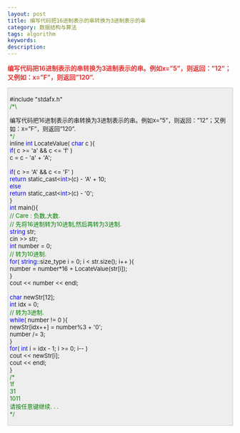 ```yaml
---
layout: post
title: 编写代码把16进制表示的串转换为3进制表示的串
category: 数据结构与算法
tags: algorithm
keywords: 
description: 
---
```


<span style="color:#e53333;font-size:10.5pt;">**编写代码把**</span><span
style="color:#e53333;font-size:10.5pt;">**16**</span><span
style="color:#e53333;font-size:10.5pt;">**进制表示的串转换为**</span><span
style="color:#e53333;font-size:10.5pt;">**3**</span><span
style="color:#e53333;font-size:10.5pt;">**进制表示的串。例如**</span><span
style="color:#e53333;font-size:10.5pt;">**x=”5”**</span><span
style="color:#e53333;font-size:10.5pt;">**，则返回：**</span><span
style="color:#e53333;font-size:10.5pt;">**”12”**</span><span
style="color:#e53333;font-size:10.5pt;">**；又例如：**</span><span
style="color:#e53333;font-size:10.5pt;">**x=”F”**</span><span
style="color:#e53333;font-size:10.5pt;">**，则返回**</span><span
style="color:#e53333;font-size:10.5pt;">**”120”.**</span>
<div
style="border-bottom:#cccccc 1px solid;border-left:#cccccc 1px solid;padding-bottom:4px;background-color:#eeeeee;padding-left:4px;width:98%;padding-right:5px;font-size:13px;word-break:break-all;border-top:#cccccc 1px solid;border-right:#cccccc 1px solid;padding-top:4px;">

\#include "stdafx.h"\
 <span style="color:#008000;">/\*</span><span style="color:#008000;">\

编写代码把16进制表示的串转换为3进制表示的串。例如x=”5”，则返回：”12”；又例如：x=”F”，则返回”120”.\
 </span><span style="color:#008000;">\*/</span>\
 inline <span style="color:#0000ff;">int</span> LocateValue( <span
style="color:#0000ff;">char</span> c ){\
     <span style="color:#0000ff;">if</span>( c \>= 'a' && c \<= 'f' )\
         c = c - 'a' + 'A';\
\
     <span style="color:#0000ff;">if</span>( c \>= 'A' && c \<= 'F' )\
         <span style="color:#0000ff;">return</span> static\_cast\<<span
style="color:#0000ff;">int</span>\>(c) - 'A' + 10;\
     <span style="color:#0000ff;">else</span>\
         <span style="color:#0000ff;">return</span> static\_cast\<<span
style="color:#0000ff;">int</span>\>(c) - '0';\
 }\
 <span style="color:#0000ff;">int</span> main(){\
     <span style="color:#008000;">//</span><span
style="color:#008000;"> Care : 负数,大数.\
     </span><span style="color:#008000;">//</span><span
style="color:#008000;"> 先将16进制转为10进制,然后再转为3进制.</span><span
style="color:#008000;">\
 </span>    <span style="color:#0000ff;">string</span> str;\
     cin \>\> str;\
     <span style="color:#0000ff;">int</span> number = 0;\
     <span style="color:#008000;">//</span><span
style="color:#008000;"> 转为10进制.</span><span style="color:#008000;">\
 </span>    <span style="color:#0000ff;">for</span>( <span
style="color:#0000ff;">string</span>::size\_type i = 0; i \< str.size(); i++ ){\
         number = number\*16 + LocateValue(str[i]);\
     }\
     cout \<\< number \<\< endl;\
\
     <span style="color:#0000ff;">char</span> newStr[12];\
     <span style="color:#0000ff;">int</span> idx = 0;\
     <span style="color:#008000;">//</span><span
style="color:#008000;"> 转为3进制.</span><span style="color:#008000;">\
 </span>    <span style="color:#0000ff;">while</span>( number != 0 ){\
         newStr[idx++] = number%3 + '0';\
         number /= 3;\
     }\
     <span style="color:#0000ff;">for</span>( <span
style="color:#0000ff;">int</span> i = idx - 1; i \>= 0; i-- )\
         cout \<\< newStr[i];\
     cout \<\< endl;\
 }\
 <span style="color:#008000;">/\*</span><span style="color:#008000;">\
 1f\
 31\
 1011\
 请按任意键继续. . .\
 </span><span style="color:#008000;">\*/</span>

</div>








